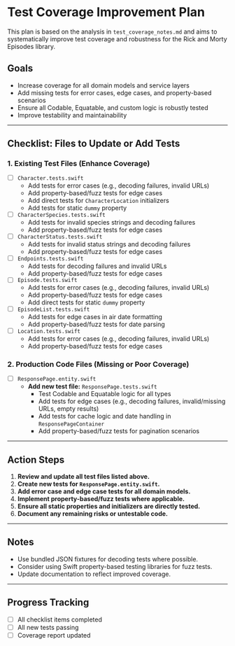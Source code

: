 # Test Coverage Improvement Plan

This plan is based on the analysis in `test_coverage_notes.md` and aims to systematically improve test coverage and robustness for the Rick and Morty Episodes library.

## Goals
- Increase coverage for all domain models and service layers
- Add missing tests for error cases, edge cases, and property-based scenarios
- Ensure all Codable, Equatable, and custom logic is robustly tested
- Improve testability and maintainability

---

## Checklist: Files to Update or Add Tests

### 1. Existing Test Files (Enhance Coverage)
- [ ] `Character.tests.swift`
  - Add tests for error cases (e.g., decoding failures, invalid URLs)
  - Add property-based/fuzz tests for edge cases
  - Add direct tests for `CharacterLocation` initializers
  - Add tests for static `dummy` property
- [ ] `CharacterSpecies.tests.swift`
  - Add tests for invalid species strings and decoding failures
  - Add property-based/fuzz tests for edge cases
- [ ] `CharacterStatus.tests.swift`
  - Add tests for invalid status strings and decoding failures
  - Add property-based/fuzz tests for edge cases
- [ ] `Endpoints.tests.swift`
  - Add tests for decoding failures and invalid URLs
  - Add property-based/fuzz tests for edge cases
- [ ] `Episode.tests.swift`
  - Add tests for error cases (e.g., decoding failures, invalid URLs)
  - Add property-based/fuzz tests for edge cases
  - Add direct tests for static `dummy` property
- [ ] `EpisodeList.tests.swift`
  - Add tests for edge cases in air date formatting
  - Add property-based/fuzz tests for date parsing
- [ ] `Location.tests.swift`
  - Add tests for error cases (e.g., decoding failures, invalid URLs)
  - Add property-based/fuzz tests for edge cases

### 2. Production Code Files (Missing or Poor Coverage)
- [ ] `ResponsePage.entity.swift`
  - **Add new test file:** `ResponsePage.tests.swift`
    - Test Codable and Equatable logic for all types
    - Add tests for edge cases (e.g., decoding failures, invalid/missing URLs, empty results)
    - Add tests for cache logic and date handling in `ResponsePageContainer`
    - Add property-based/fuzz tests for pagination scenarios

---

## Action Steps
1. **Review and update all test files listed above.**
2. **Create new tests for `ResponsePage.entity.swift`.**
3. **Add error case and edge case tests for all domain models.**
4. **Implement property-based/fuzz tests where applicable.**
5. **Ensure all static properties and initializers are directly tested.**
6. **Document any remaining risks or untestable code.**

---

## Notes
- Use bundled JSON fixtures for decoding tests where possible.
- Consider using Swift property-based testing libraries for fuzz tests.
- Update documentation to reflect improved coverage.

---

## Progress Tracking
- [ ] All checklist items completed
- [ ] All new tests passing
- [ ] Coverage report updated

